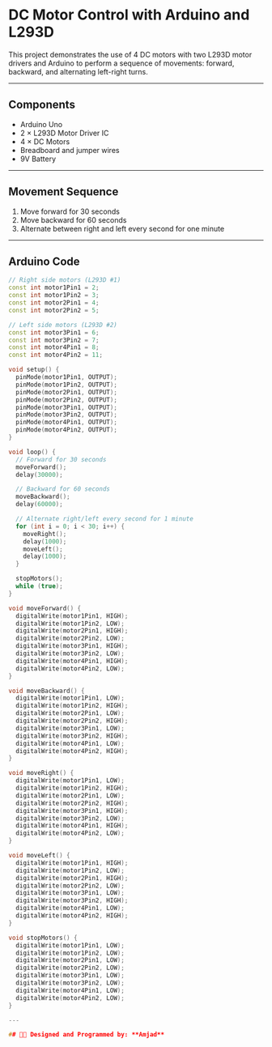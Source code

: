 # DC Motor Control with Arduino and L293D

This project demonstrates the use of 4 DC motors with two L293D motor drivers and Arduino to perform a sequence of movements: forward, backward, and alternating left-right turns.

---

##  Components

- Arduino Uno
- 2 × L293D Motor Driver IC
- 4 × DC Motors
- Breadboard and jumper wires
- 9V Battery

---

##  Movement Sequence

1. Move forward for 30 seconds
2. Move backward for 60 seconds
3. Alternate between right and left every second for one minute

---

##  Arduino Code

```cpp
// Right side motors (L293D #1)
const int motor1Pin1 = 2;
const int motor1Pin2 = 3;
const int motor2Pin1 = 4;
const int motor2Pin2 = 5;

// Left side motors (L293D #2)
const int motor3Pin1 = 6;
const int motor3Pin2 = 7;
const int motor4Pin1 = 8;
const int motor4Pin2 = 11;

void setup() {
  pinMode(motor1Pin1, OUTPUT);
  pinMode(motor1Pin2, OUTPUT);
  pinMode(motor2Pin1, OUTPUT);
  pinMode(motor2Pin2, OUTPUT);
  pinMode(motor3Pin1, OUTPUT);
  pinMode(motor3Pin2, OUTPUT);
  pinMode(motor4Pin1, OUTPUT);
  pinMode(motor4Pin2, OUTPUT);
}

void loop() {
  // Forward for 30 seconds
  moveForward();
  delay(30000);

  // Backward for 60 seconds
  moveBackward();
  delay(60000);

  // Alternate right/left every second for 1 minute
  for (int i = 0; i < 30; i++) {
    moveRight();
    delay(1000);
    moveLeft();
    delay(1000);
  }

  stopMotors();
  while (true);
}

void moveForward() {
  digitalWrite(motor1Pin1, HIGH);
  digitalWrite(motor1Pin2, LOW);
  digitalWrite(motor2Pin1, HIGH);
  digitalWrite(motor2Pin2, LOW);
  digitalWrite(motor3Pin1, HIGH);
  digitalWrite(motor3Pin2, LOW);
  digitalWrite(motor4Pin1, HIGH);
  digitalWrite(motor4Pin2, LOW);
}

void moveBackward() {
  digitalWrite(motor1Pin1, LOW);
  digitalWrite(motor1Pin2, HIGH);
  digitalWrite(motor2Pin1, LOW);
  digitalWrite(motor2Pin2, HIGH);
  digitalWrite(motor3Pin1, LOW);
  digitalWrite(motor3Pin2, HIGH);
  digitalWrite(motor4Pin1, LOW);
  digitalWrite(motor4Pin2, HIGH);
}

void moveRight() {
  digitalWrite(motor1Pin1, LOW);
  digitalWrite(motor1Pin2, HIGH);
  digitalWrite(motor2Pin1, LOW);
  digitalWrite(motor2Pin2, HIGH);
  digitalWrite(motor3Pin1, HIGH);
  digitalWrite(motor3Pin2, LOW);
  digitalWrite(motor4Pin1, HIGH);
  digitalWrite(motor4Pin2, LOW);
}

void moveLeft() {
  digitalWrite(motor1Pin1, HIGH);
  digitalWrite(motor1Pin2, LOW);
  digitalWrite(motor2Pin1, HIGH);
  digitalWrite(motor2Pin2, LOW);
  digitalWrite(motor3Pin1, LOW);
  digitalWrite(motor3Pin2, HIGH);
  digitalWrite(motor4Pin1, LOW);
  digitalWrite(motor4Pin2, HIGH);
}

void stopMotors() {
  digitalWrite(motor1Pin1, LOW);
  digitalWrite(motor1Pin2, LOW);
  digitalWrite(motor2Pin1, LOW);
  digitalWrite(motor2Pin2, LOW);
  digitalWrite(motor3Pin1, LOW);
  digitalWrite(motor3Pin2, LOW);
  digitalWrite(motor4Pin1, LOW);
  digitalWrite(motor4Pin2, LOW);
}

---

## 👨‍💻 Designed and Programmed by: **Amjad**
